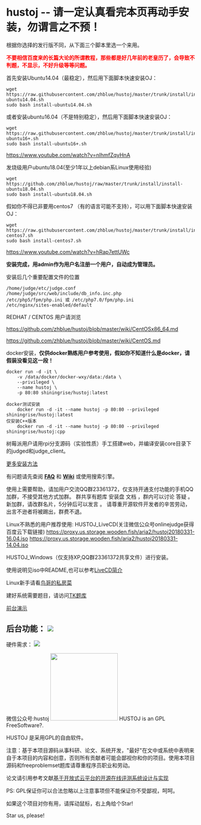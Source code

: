 hustoj -- 请一定认真看完本页再动手安装，勿谓言之不预！
======

根据你选择的发行版不同，从下面三个脚本里选一个来用。

<font color='red'><b>不要相信百度来的长篇大论的所谓教程，那些都是好几年前的老皇历了，会导致不判题，不显示，不好升级等等问题。</b></font>

首先安装Ubuntu14.04（最稳定），然后用下面脚本快速安装OJ：  

    wget https://raw.githubusercontent.com/zhblue/hustoj/master/trunk/install/install-ubuntu14.04.sh
    sudo bash install-ubuntu14.04.sh

或者安装ubuntu16.04（不是特别稳定），然后用下面脚本快速安装OJ：  

    wget https://raw.githubusercontent.com/zhblue/hustoj/master/trunk/install/install-ubuntu16+.sh
    sudo bash install-ubuntu16+.sh

https://www.youtube.com/watch?v=nlhmfZqyHnA 

发烧级用户ubuntu18.04(至少1年以上debian系Linux使用经验)

    wget https://github.com/zhblue/hustoj/raw/master/trunk/install/install-ubuntu18.04.sh
    sudo bash install-ubuntu18.04.sh

假如你不得已非要用centos7 （有的语言可能不支持），可以用下面脚本快速安装OJ：  

    wget https://raw.githubusercontent.com/zhblue/hustoj/master/trunk/install/install-centos7.sh
    sudo bash install-centos7.sh
    
https://www.youtube.com/watch?v=hRap7ettUWc


<b>安装完成，用admin作为用户名注册一个用户，自动成为管理员。</b>

安装后几个重要配置文件的位置

    /home/judge/etc/judge.conf
    /home/judge/src/web/include/db_info.inc.php
    /etc/php5/fpm/php.ini 或 /etc/php7.0/fpm/php.ini
    /etc/nginx/sites-enabled/default

REDHAT / CENTOS 用户请浏览 

https://github.com/zhblue/hustoj/blob/master/wiki/CentOSx86_64.md

https://github.com/zhblue/hustoj/blob/master/wiki/CentOS.md


docker安装，<b>仅供docker熟练用户参考使用，假如你不知道什么是docker，请假装没看见这一段！</b>
```	
docker run -d -it \
    -v /data/docker/docker-wxy/data:/data \
    --privileged \
    --name hustoj \
    -p 80:80 shiningrise/hustoj:latest

docker测试安装
	docker run -d -it --name hustoj -p 80:80 --privileged shiningrise/hustoj:latest
仅安装C++版本
	docker run -d -it --name hustoj -p 80:80 --privileged shiningrise/hustoj:cpp
```	

树莓派用户请用rpi分支源码（实验性质）手工搭建web，并编译安装core目录下的judged和judge_client。

[更多安装方法](https://github.com/zhblue/hustoj/blob/master/trunk/install/README)

有问题请先查阅
<b>[FAQ](https://github.com/zhblue/hustoj/blob/master/wiki/FAQ.md)</b> 和
<b>[Wiki](https://github.com/zhblue/hustoj/tree/master/wiki)</b> 或使用搜索引擎。  

使用上需要帮助，请加用户交流QQ群23361372，仅支持开通支付功能的手机QQ加群，不接受其他方式加群。
群共享有题库 安装盘 文档 ，群内可以讨论 答疑 。
新加群，请改群名片，5分钟后可以发言 。
请尊重开源软件开发者的辛苦劳动，出言不逊者将被踢出，群费不退。


Linux不熟悉的用户推荐使用:
HUSTOJ_LiveCD(关注微信公众号onlinejudge获得百度云下载链接)
https://proxy.us.storage.wooden.fish/aria2/hustoj20180331-16.04.iso
https://proxy.us.storage.wooden.fish/aria2/hustoj20180331-14.04.iso

HUSTOJ_Windows（仅支持XP,QQ群23361372共享文件）进行安装。

使用说明见iso中README,也可以参考[LiveCD简介](https://github.com/zhblue/hustoj/tree/master/wiki/HUSTOJ_LiveCD.md)  

Linux新手请看[鸟哥的私房菜](http://cn.linux.vbird.org/linux_basic/linux_basic.php)

建好系统需要题目，请访问[TK题库](http://tk.hustoj.com/)


[前台演示](http://hustoj.com/oj/)

后台功能：
<img src="https://raw.githubusercontent.com/zhblue/hustoj/master/wiki/menu.png" >
----------------------
硬件需求：
<img src="https://raw.githubusercontent.com/zhblue/hustoj/master/wiki/hardware.png" >

微信公众号:hustoj
<img src="http://hustoj.com/wx.jpg" height="180">
HUSTOJ is an GPL FreeSoftware?.

HUSTOJ 是采用GPL的自由软件。

注意：基于本项目源码从事科研、论文、系统开发，"最好"在文中或系统中表明来自于本项目的内容和创意，否则所有贡献者可能会鄙视你和你的项目。使用本项目源码和freeproblemset题库请尊重程序员职业和劳动。

论文请引用参考文献[基于开放式云平台的开源在线评测系统设计与实现](http://kns.cnki.net/KCMS/detail/detail.aspx?dbcode=CJFQ&dbname=CJFD2012&filename=JSJA2012S3088&uid=WEEvREcwSlJHSldRa1FhdXNXYXJwcFhRL1Z1Q2lKUDFMNGd0TnJVVlh4bz0=$9A4hF_YAuvQ5obgVAqNKPCYcEjKensW4ggI8Fm4gTkoUKaID8j8gFw!!&v=MjgwNTExVDNxVHJXTTFGckNVUkwyZlllWm1GaURsV3IvQUx6N0JiN0c0SDlPdnJJOU5iSVI4ZVgxTHV4WVM3RGg=)

PS: GPL保证你可以合法忽略以上注意事项但不能保证你不受鄙视，呵呵。

如果这个项目对你有用，请挥动鼠标，右上角给个Star!

Star us, please!



